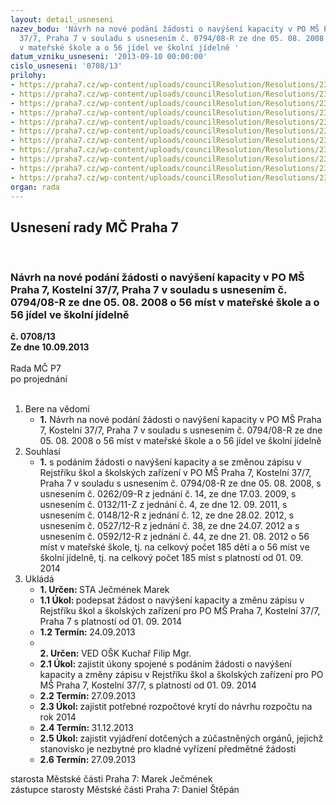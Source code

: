 ```yaml
---
layout: detail_usneseni
nazev_bodu: 'Návrh na nové podání žádosti o navýšení kapacity v PO MŠ Praha 7, Kostelní
  37/7, Praha 7 v souladu s usnesením č. 0794/08-R ze dne 05. 08. 2008 o  56 míst
  v mateřské škole a o 56 jídel ve školní jídelně '
datum_vzniku_usneseni: '2013-09-10 00:00:00'
cislo_usneseni: '0708/13'
prilohy:
- https://praha7.cz/wp-content/uploads/councilResolution/Resolutions/23673/48-13-p%c5%99.1_dopis,_r._2014.doc
- https://praha7.cz/wp-content/uploads/councilResolution/Resolutions/23673/48-13-p%c5%99.2_formul%c3%a1%c5%99_%c5%be%c3%a1dosti.doc
- https://praha7.cz/wp-content/uploads/councilResolution/Resolutions/23673/48-13-p%c5%99.3_rej.%c5%a1kol.p%c5%99.a,m%c5%a1_kosteln%c3%ad.doc
- https://praha7.cz/wp-content/uploads/councilResolution/Resolutions/23673/48-13-p%c5%99.4_rej.%c5%a1kol,p%c5%99._b.doc
- https://praha7.cz/wp-content/uploads/councilResolution/Resolutions/23673/48-13-p%c5%99.5_usnes_rm%c4%8d_%c4%8d_.0794_08-r.doc
- https://praha7.cz/wp-content/uploads/councilResolution/Resolutions/23673/48-13-p%c5%99.6_usnes.%c4%8d.0262_09-r,urban.studie.doc
- https://praha7.cz/wp-content/uploads/councilResolution/Resolutions/23673/48-13-p%c5%99.7_usnes.%c4%8d.0132_11-z-optimalizace_%c5%a1kol.doc
- https://praha7.cz/wp-content/uploads/councilResolution/Resolutions/23673/48-13-p%c5%99.8_usnes._%c4%8d._0592_12-r,_sod_na_reko.doc
- https://praha7.cz/wp-content/uploads/councilResolution/Resolutions/23673/48-13-p%c5%99.9_usnes._%c4%8d._148_12-r,_schv%c3%a1len%c3%ad_kvalifik._dokument.doc
- https://praha7.cz/wp-content/uploads/councilResolution/Resolutions/23673/48-13-p%c5%99.10_usnes._%c4%8d.0527_12-r-rozhodnut%c3%ad_k_akci_reko_m%c5%a1.doc
- https://praha7.cz/wp-content/uploads/councilResolution/Resolutions/23673/48-13-p%c5%99.11_usnes.%c4%8d.0675_12-r-nov%c3%a9_pod%c3%a1n%c3%ad.doc
organ: rada
---
```

<div id="ucUsn_pList" class="usn">
	<span><h2>Usnesení rady MČ Praha 7 </h2>
<br></span><div class="standBody">
<span><h3>Návrh na nové podání žádosti o navýšení kapacity v PO MŠ Praha 7, Kostelní 37/7, Praha 7 v souladu s usnesením č. 0794/08-R ze dne 05. 08. 2008 o  56 míst v mateřské škole a o 56 jídel ve školní jídelně </h3></span><div class="center">
		<strong>č. 0708/13</strong><br>
	</div>
<div class="center">
		<strong>Ze dne 10.09.2013</strong><br><br>
	</div>Rada MČ P7<br> po projednání<br><br><ol>
<li>Bere na vědomí<ul><li>
<strong>1.</strong> Návrh na nové podání žádosti o navýšení kapacity v PO MŠ Praha 7, Kostelní 37/7, Praha 7 v souladu s usnesením č. 0794/08-R ze dne 05. 08. 2008 o  56 míst v mateřské škole a o 56 jídel ve školní jídelně    </li></ul>
</li>
<li>Souhlasí<ul><li>
<strong>1.</strong> s podáním žádosti o navýšení kapacity a se změnou zápisu v Rejstříku škol a školských zařízení v PO MŠ Praha 7, Kostelní 37/7, Praha 7  v souladu s usnesením č. 0794/08-R ze dne 05. 08. 2008, s usnesením č. 0262/09-R z jednání č. 14, ze dne 17.03. 2009, s usnesením č. 0132/11-Z z jednání č. 4, ze dne  12. 09. 2011, s usnesením č. 0148/12-R z jednání č. 12, ze dne 28.02. 2012, s usnesením č. 0527/12-R z jednání č. 38, ze dne 24.07. 2012 a s usnesením  č. 0592/12-R z jednání č. 44, ze dne 21. 08. 2012 o 56 míst v mateřské škole, tj. na celkový počet 185 dětí a o 56 míst ve školní jídelně, tj. na celkový počet 185 míst s platností od 01. 09. 2014  </li></ul>
</li>
<li>Ukládá<ul>
<li>
<strong>1. Určen: </strong>STA Ječmének Marek</li>
<li>
<strong>1.1 Úkol: </strong>podepsat žádost o navýšení kapacity a změnu zápisu v Rejstříku škol a školských zařízení pro PO MŠ Praha 7, Kostelní 37/7, Praha 7 s platností od 01. 09. 2014</li>
<li>
<strong>1.2 Termín: </strong>24.09.2013</li>
<li>
<strong><br>2. Určen: </strong>VED OŠK Kuchař Filip Mgr.</li>
<li>
<strong>2.1 Úkol: </strong>zajistit úkony spojené s podáním žádosti o navýšení kapacity a změny zápisu v Rejstříku škol a školských zařízení pro PO MŠ Praha 7, Kostelní 37/7, s platností od 01. 09. 2014</li>
<li>
<strong>2.2 Termín: </strong>27.09.2013</li>
<li>
<strong>2.3 Úkol: </strong>zajistit potřebné rozpočtové krytí do návrhu rozpočtu na rok 2014</li>
<li>
<strong>2.4 Termín: </strong>31.12.2013</li>
<li>
<strong>2.5 Úkol: </strong>zajistit vyjádření dotčených a zúčastněných orgánů, jejichž stanovisko je nezbytné pro kladné vyřízení předmětné žádosti</li>
<li>
<strong>2.6 Termín: </strong>27.09.2013</li>
</ul>
</li>
</ol>starosta Městské části Praha 7: Marek Ječmének<br>zástupce starosty Městské části Praha 7: Daniel Štěpán 
</div>
</div>